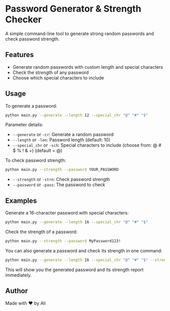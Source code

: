# Password Generator & Strength Checker

A simple command-line tool to generate strong random passwords and check password strength.

## Features
- Generate random passwords with custom length and special characters
- Check the strength of any password
- Choose which special characters to include

## Usage

To generate a password:

```bash
python main.py --generate --length 12 --special_chr "@" "#" "$"
```

Parameter details:
- `--generate` or `-cr`: Generate a random password
- `--length` or `-len`: Password length (default: 10)
- `--special_chr` or `-sch`: Special characters to include (choose from: @ # $ % ! & +) (default = @)

To check password strength:

```bash
python main.py --strength --password YOUR_PASSWORD
```

- `--strength` or `-strn`: Check password strength
- `--password` or `-pass`: The password to check

## Examples


Generate a 16-character password with special characters:
```bash
python main.py --generate --length 16 --special_chr "@" "#" "$"
```

Check the strength of a password:
```bash
python main.py --strength --password MyPassword123!
```

You can also generate a password and check its strength in one command:
```bash
python main.py --generate --length 16 --special_chr "@" "#" "$" --strength
```
This will show you the generated password and its strength report immediately.

## Author
Made with ❤️ by Ali

